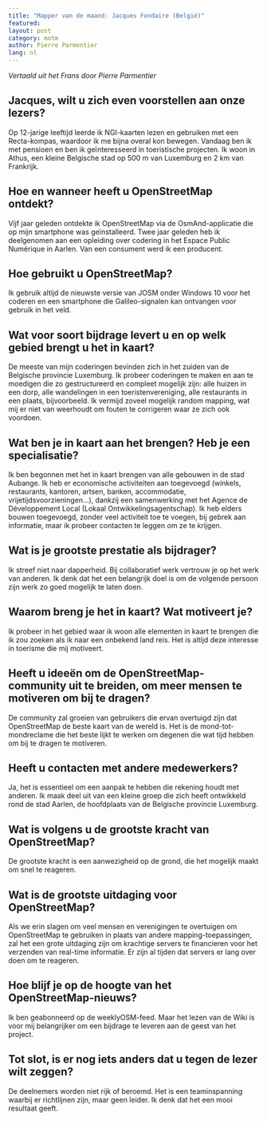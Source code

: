 ```yaml
---
title: "Mapper van de maand: Jacques Fondaire (België)"
featured:
layout: post
category: motm
author: Pierre Parmentier
lang: nl
---
```


*Vertaald uit het Frans door Pierre Parmentier*

## Jacques, wilt u zich even voorstellen aan onze lezers?

Op 12-jarige leeftijd leerde ik NGI-kaarten lezen en gebruiken met een Recta-kompas, waardoor ik me bijna overal kon bewegen. Vandaag ben ik met pensioen en ben ik geïnteresseerd in toeristische projecten. Ik woon in Athus, een kleine Belgische stad op 500 m van Luxemburg en 2 km van Frankrijk.

## Hoe en wanneer heeft u OpenStreetMap ontdekt?

Vijf jaar geleden ontdekte ik OpenStreetMap via de OsmAnd-applicatie die op mijn smartphone was geïnstalleerd. Twee jaar geleden heb ik deelgenomen aan een opleiding over codering in het Espace Public Numérique in Aarlen. Van een consument werd ik een producent.

## Hoe gebruikt u OpenStreetMap?

Ik gebruik altijd de nieuwste versie van JOSM onder Windows 10 voor het coderen en een smartphone die Galileo-signalen kan ontvangen voor gebruik in het veld.

## Wat voor soort bijdrage levert u en op welk gebied brengt u het in kaart?

De meeste van mijn coderingen bevinden zich in het zuiden van de Belgische provincie Luxemburg. Ik probeer coderingen te maken en aan te moedigen die zo gestructureerd en compleet mogelijk zijn: alle huizen in een dorp, alle wandelingen in een toeristenvereniging, alle restaurants in een plaats, bijvoorbeeld. Ik vermijd zoveel mogelijk random mapping, wat mij er niet van weerhoudt om fouten te corrigeren waar ze zich ook voordoen.

## Wat ben je in kaart aan het brengen? Heb je een specialisatie?

Ik ben begonnen met het in kaart brengen van alle gebouwen in de stad Aubange. Ik heb er economische activiteiten aan toegevoegd (winkels, restaurants, kantoren, artsen, banken, accommodatie, vrijetijdsvoorzieningen...), dankzij een samenwerking met het Agence de Développement Local (Lokaal Ontwikkelingsagentschap). Ik heb elders bouwen toegevoegd, zonder veel activiteit toe te voegen, bij gebrek aan informatie, maar ik probeer contacten te leggen om ze te krijgen.

## Wat is je grootste prestatie als bijdrager?

Ik streef niet naar dapperheid. Bij collaboratief werk vertrouw je op het werk van anderen. Ik denk dat het een belangrijk doel is om de volgende persoon zijn werk zo goed mogelijk te laten doen.

## Waarom breng je het in kaart? Wat motiveert je?

Ik probeer in het gebied waar ik woon alle elementen in kaart te brengen die ik zou zoeken als ik naar een onbekend land reis. Het is altijd deze interesse in toerisme die mij motiveert.

## Heeft u ideeën om de OpenStreetMap-community uit te breiden, om meer mensen te motiveren om bij te dragen?

De community zal groeien van gebruikers die ervan overtuigd zijn dat OpenStreetMap de beste kaart van de wereld is. Het is de mond-tot-mondreclame die het beste lijkt te werken om degenen die wat tijd hebben om bij te dragen te motiveren.

## Heeft u contacten met andere medewerkers?

Ja, het is essentieel om een aanpak te hebben die rekening houdt met anderen. Ik maak deel uit van een kleine groep die zich heeft ontwikkeld rond de stad Aarlen, de hoofdplaats van de Belgische provincie Luxemburg.

## Wat is volgens u de grootste kracht van OpenStreetMap?

De grootste kracht is een aanwezigheid op de grond, die het mogelijk maakt om snel te reageren.

## Wat is de grootste uitdaging voor OpenStreetMap?

Als we erin slagen om veel mensen en verenigingen te overtuigen om OpenStreetMap te gebruiken in plaats van andere mapping-toepassingen, zal het een grote uitdaging zijn om krachtige servers te financieren voor het verzenden van real-time informatie. Er zijn al tijden dat servers er lang over doen om te reageren.

## Hoe blijf je op de hoogte van het OpenStreetMap-nieuws?

Ik ben geabonneerd op de weeklyOSM-feed. Maar het lezen van de Wiki is voor mij belangrijker om een bijdrage te leveren aan de geest van het project. 

## Tot slot, is er nog iets anders dat u tegen de lezer wilt zeggen?

De deelnemers worden niet rijk of beroemd. Het is een teaminspanning waarbij er richtlijnen zijn, maar geen leider. Ik denk dat het een mooi resultaat geeft.
